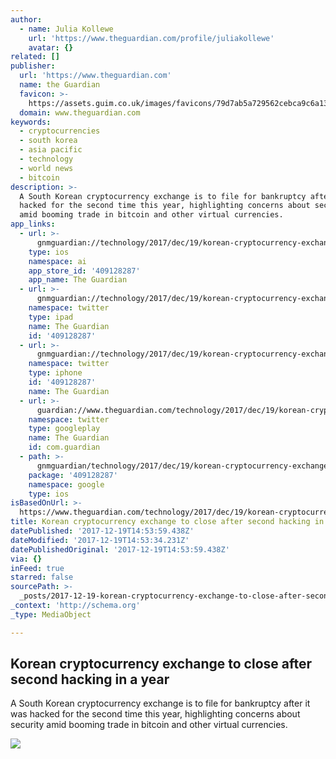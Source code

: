 ```yaml
---
author:
  - name: Julia Kollewe
    url: 'https://www.theguardian.com/profile/juliakollewe'
    avatar: {}
related: []
publisher:
  url: 'https://www.theguardian.com'
  name: the Guardian
  favicon: >-
    https://assets.guim.co.uk/images/favicons/79d7ab5a729562cebca9c6a13c324f0e/32x32.ico
  domain: www.theguardian.com
keywords:
  - cryptocurrencies
  - south korea
  - asia pacific
  - technology
  - world news
  - bitcoin
description: >-
  A South Korean cryptocurrency exchange is to file for bankruptcy after it was
  hacked for the second time this year, highlighting concerns about security
  amid booming trade in bitcoin and other virtual currencies.
app_links:
  - url: >-
      gnmguardian://technology/2017/dec/19/korean-cryptocurrency-exchange-close-second-hacking-youbit?contenttype=Article&source=applinks
    type: ios
    namespace: ai
    app_store_id: '409128287'
    app_name: The Guardian
  - url: >-
      gnmguardian://technology/2017/dec/19/korean-cryptocurrency-exchange-close-second-hacking-youbit?contenttype=Article&source=twitter
    namespace: twitter
    type: ipad
    name: The Guardian
    id: '409128287'
  - url: >-
      gnmguardian://technology/2017/dec/19/korean-cryptocurrency-exchange-close-second-hacking-youbit?contenttype=Article&source=twitter
    namespace: twitter
    type: iphone
    id: '409128287'
    name: The Guardian
  - url: >-
      guardian://www.theguardian.com/technology/2017/dec/19/korean-cryptocurrency-exchange-close-second-hacking-youbit
    namespace: twitter
    type: googleplay
    name: The Guardian
    id: com.guardian
  - path: >-
      gnmguardian/technology/2017/dec/19/korean-cryptocurrency-exchange-close-second-hacking-youbit?contenttype=Article&source=google
    package: '409128287'
    namespace: google
    type: ios
isBasedOnUrl: >-
  https://www.theguardian.com/technology/2017/dec/19/korean-cryptocurrency-exchange-close-second-hacking-youbit
title: Korean cryptocurrency exchange to close after second hacking in a year
datePublished: '2017-12-19T14:53:59.438Z'
dateModified: '2017-12-19T14:53:34.231Z'
datePublishedOriginal: '2017-12-19T14:53:59.438Z'
via: {}
inFeed: true
starred: false
sourcePath: >-
  _posts/2017-12-19-korean-cryptocurrency-exchange-to-close-after-second-hacking.md
_context: 'http://schema.org'
_type: MediaObject

---
```

<article style=""><h1>Korean cryptocurrency exchange to close after second hacking in a year</h1><p>A South Korean cryptocurrency exchange is to file for bankruptcy after it was hacked for the second time this year, highlighting concerns about security amid booming trade in bitcoin and other virtual currencies.</p><img src="https://i.guim.co.uk/img/media/3c85b5db7cb852a0d45afa90049ed3b1b34c61a3/0_0_4000_2399/master/4000.jpg?w=1200&amp;h=630&amp;q=55&amp;auto=format&amp;usm=12&amp;fit=crop&amp;crop=faces%2Centropy&amp;bm=normal&amp;ba=bottom%2Cleft&amp;blend64=aHR0cHM6Ly91cGxvYWRzLmd1aW0uY28udWsvMjAxNi8wNS8yNS9vdmVybGF5LWxvZ28tMTIwMC05MF9vcHQucG5n&amp;s=d811cb2aea4de34b3964256c4cfc4a2e" /></article>